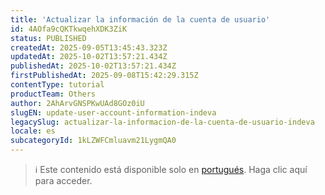 ```yaml
---
title: 'Actualizar la información de la cuenta de usuario'
id: 4AOfa9cQKTkwqehXDK3ZiK
status: PUBLISHED
createdAt: 2025-09-05T13:45:43.323Z
updatedAt: 2025-10-02T13:57:21.434Z
publishedAt: 2025-10-02T13:57:21.434Z
firstPublishedAt: 2025-09-08T15:42:29.315Z
contentType: tutorial
productTeam: Others
author: 2AhArvGNSPKwUAd8GOz0iU
slugEN: update-user-account-information-indeva
legacySlug: actualizar-la-informacion-de-la-cuenta-de-usuario-indeva
locale: es
subcategoryId: 1kLZWFCmluavm21LygmQA0
---
```


> ℹ️ Este contenido está disponible solo en [portugués](/pt/tutorial/atualizar-dados-da-conta-do-usuario-indeva--4AOfa9cQKTkwqehXDK3ZiK). Haga clic aquí para acceder.

